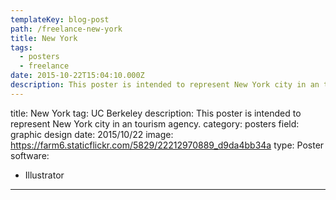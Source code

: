 ```yaml
---
templateKey: blog-post
path: /freelance-new-york
title: New York
tags:
  - posters
  - freelance
date: 2015-10-22T15:04:10.000Z
description: This poster is intended to represent New York city in an tourism agency.
---
```


title: New York
tag: UC Berkeley
description: This poster is intended to represent New York city in an tourism agency.
category: posters
field: graphic design
date: 2015/10/22
image: https://farm6.staticflickr.com/5829/22212970889_d9da4bb34a
type: Poster
software:
- Illustrator
---
